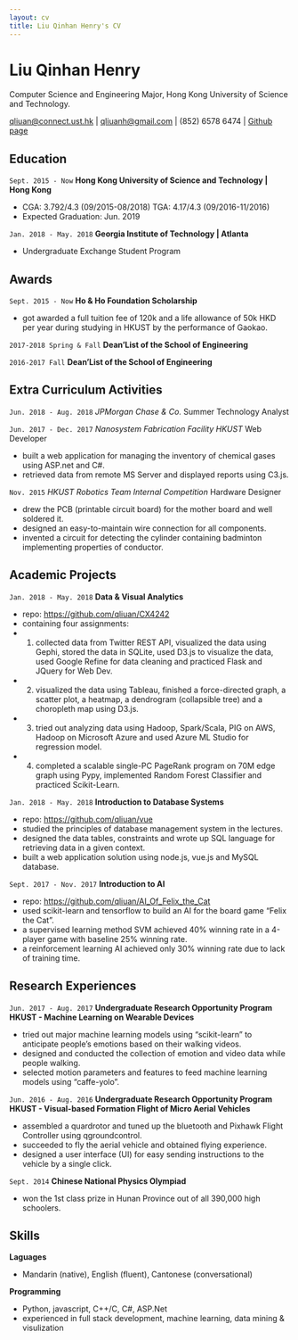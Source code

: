 ```yaml
---
layout: cv
title: Liu Qinhan Henry's CV
---
```

# Liu Qinhan Henry
Computer Science and Engineering Major, Hong Kong University of Science and Technology.

<div id="webaddress">
<a href="qliuan@connect.ust.hk">qliuan@connect.ust.hk</a> | 
<a href="qliuanh@gmail.com">qliuanh@gmail.com</a> | 
<a>(852) 6578 6474</a> |
<a href="https://github.com/qliuan">Github page</a>
</div>


## Education

`Sept. 2015 - Now`
__Hong Kong University of Science and Technology | Hong Kong__

- CGA: 3.792/4.3 (09/2015-08/2018)	TGA: 4.17/4.3 (09/2016-11/2016)
- Expected Graduation: Jun. 2019

`Jan. 2018 - May. 2018`
__Georgia Institute of Technology | Atlanta__

- Undergraduate Exchange Student Program


## Awards

`Sept. 2015 - Now`
__Ho & Ho Foundation Scholarship__

- got awarded a full tuition fee of 120k and a life allowance of 50k HKD per year during studying in HKUST by the performance of Gaokao.

`2017-2018 Spring & Fall`
__Dean’List of the School of Engineering__


`2016-2017 Fall`
__Dean’List of the School of Engineering__


## Extra Curriculum Activities

`Jun. 2018 - Aug. 2018`
*JPMorgan Chase & Co.* Summer Technology Analyst

`Jun. 2017 - Dec. 2017`
*Nanosystem Fabrication Facility HKUST* Web Developer

- built a web application for managing the inventory of chemical gases using ASP.net and C#.
- retrieved data from remote MS Server and displayed reports using C3.js.

`Nov. 2015`
*HKUST Robotics Team Internal Competition* Hardware Designer

- drew the PCB (printable circuit board) for the mother board and well soldered it.
- designed an easy-to-maintain wire connection for all components. 
- invented a circuit for detecting the cylinder containing badminton implementing properties of conductor.


## Academic Projects

`Jan. 2018 - May. 2018`
__Data & Visual Analytics__

- repo: https://github.com/qliuan/CX4242
- containing four assignments:
- 1. collected data from Twitter REST API, visualized the data using Gephi, stored the data in SQLite, used D3.js to visualize the data, used Google Refine for data cleaning and practiced Flask and JQuery for Web Dev.
- 2. visualized the data using Tableau, finished a force-directed graph, a scatter plot, a heatmap, a dendrogram (collapsible tree) and a choropleth map using D3.js.
- 3. tried out analyzing data using Hadoop, Spark/Scala, PIG on AWS, Hadoop on Microsoft Azure and used Azure ML Studio for regression model. 
- 4. completed a scalable single-PC PageRank program on 70M edge graph using Pypy, implemented Random Forest Classifier and practiced Scikit-Learn.

`Jan. 2018 - May. 2018`
__Introduction to Database Systems__

- repo: https://github.com/qliuan/vue
- studied the principles of database management system in the lectures.
- designed the data tables, constraints and wrote up SQL language for retrieving data in a given context.
- built a web application solution using node.js, vue.js and MySQL database.

`Sept. 2017 - Nov. 2017`
__Introduction to AI__

- repo: https://github.com/qliuan/AI_Of_Felix_the_Cat
- used scikit-learn and tensorflow to build an AI for the board game “Felix the Cat”.
- a supervised learning method SVM achieved 40% winning rate in a 4-player game with baseline 25% winning rate.
- a reinforcement learning AI achieved only 30% winning rate due to lack of training time.


## Research Experiences

`Jun. 2017 - Aug. 2017`
__Undergraduate Research Opportunity Program HKUST - Machine Learning on Wearable Devices__


- tried out major machine learning models using “scikit-learn” to anticipate people’s emotions based on their walking videos. 
- designed and conducted the collection of emotion and video data while people walking. 
- selected motion parameters and features to feed machine learning models using “caffe-yolo”.

`Jun. 2016 - Aug. 2016`
__Undergraduate Research Opportunity Program HKUST - Visual-based Formation Flight of Micro Aerial Vehicles__


- assembled a quardrotor and tuned up the bluetooth and Pixhawk Flight Controller using qgroundcontrol.
- succeeded to fly the aerial vehicle and obtained flying experience.
- designed a user interface (UI) for easy sending instructions to the vehicle by a single click.
 
`Sept. 2014`
__Chinese National Physics Olympiad__

- won the 1st class prize in Hunan Province out of all 390,000 high schoolers.
 

## Skills

__Laguages__

- Mandarin (native), English (fluent), Cantonese (conversational)

__Programming__

- Python, javascript, C++/C, C#, ASP.Net
- experienced in full stack development, machine learning, data mining & visulization



<!-- ### Footer

Last updated: May 2013 -->


